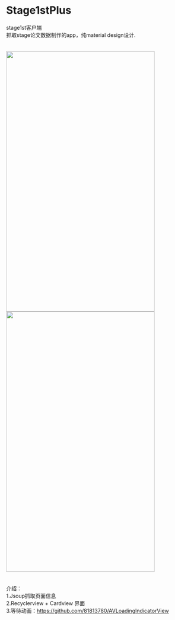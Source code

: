 # Stage1stPlus
stage1st客户端<br>
抓取stage论文数据制作的app，纯material design设计.<br><br>
<br>
<img src="https://github.com/sunyton/Stage1stPlus/blob/master/screencapture-1497765377357.gif" width="400" height="700"/>
<img src="http://ww1.sinaimg.cn/large/e2b53ca0gy1fgkmzgf8pmj21401z4ais.jpg" width="400" height="700"/>
<br>
<br>
<br>
介绍：<br>
1.Jsoup抓取页面信息<br>
2.Recyclerview + Cardview 界面<br>
3.等待动画：https://github.com/81813780/AVLoadingIndicatorView<br>
